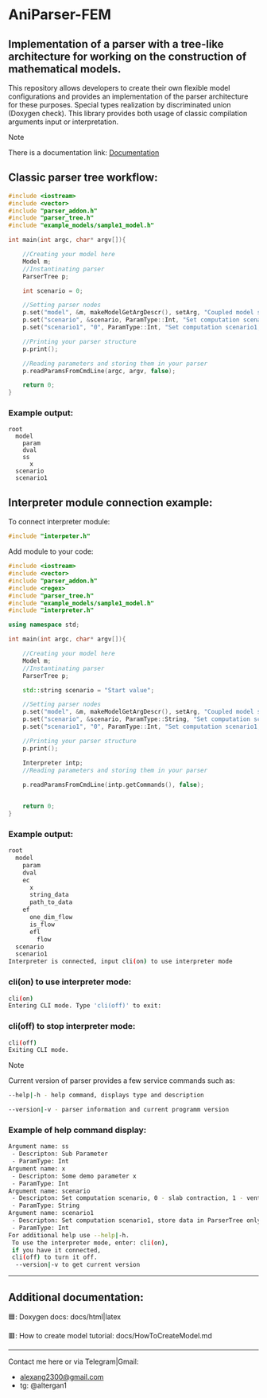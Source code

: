 # AniParser-FEM
## Implementation of a parser with a tree-like architecture for working on the construction of mathematical models.

This repository allows developers to create their own flexible model configurations and provides an implementation of the parser architecture for these purposes.
Special types realization by discriminated union (Doxygen check).
This library provides both usage of classic compilation arguments input or interpretation.

>[!NOTE]
>There is a documentation link: [Documentation]([https://pages.github.com/](https://alexander-ha.github.io/AniParser-FEM/))

## Classic parser tree workflow: 
```c++
#include <iostream>
#include <vector>
#include "parser_addon.h"
#include "parser_tree.h"
#include "example_models/sample1_model.h"

int main(int argc, char* argv[]){

    //Creating your model here
    Model m;
    //Instantinating parser
    ParserTree p;

    int scenario = 0;

    //Setting parser nodes
    p.set("model", &m, makeModelGetArgDescr(), setArg, "Coupled model structure"); 
    p.set("scenario", &scenario, ParamType::Int, "Set computation scenario, 0 - slab contraction, 1 - venticular cycle");
    p.set("scenario1", "0", ParamType::Int, "Set computation scenario1, store data in ParserTree only");

    //Printing your parser structure
    p.print();

    //Reading parameters and storing them in your parser
    p.readParamsFromCmdLine(argc, argv, false);

    return 0;
}
```
### Example output:
```
root
  model
    param
    dval
    ss
      x
  scenario
  scenario1
```

## Interpreter module connection example: 
To connect interpreter module:
```c++
#include "interpeter.h"
```
Add module to your code:
```c++
#include <iostream>
#include <vector>
#include "parser_addon.h"
#include <regex>
#include "parser_tree.h"
#include "example_models/sample1_model.h"
#include "interpreter.h"

using namespace std;

int main(int argc, char* argv[]){

    //Creating your model here
    Model m;
    //Instantinating parser
    ParserTree p;

    std::string scenario = "Start value";

    //Setting parser nodes
    p.set("model", &m, makeModelGetArgDescr(), setArg, "Coupled model structure"); 
    p.set("scenario", &scenario, ParamType::String, "Set computation scenario, 0 - slab contraction, 1 - venticular cycle");
    p.set("scenario1", "0", ParamType::Int, "Set computation scenario1, store data in ParserTree only");

    //Printing your parser structure
    p.print();

    Interpreter intp;
    //Reading parameters and storing them in your parser
    
    p.readParamsFromCmdLine(intp.getCommands(), false);


    return 0;
}
```

### Example output:
```bash
root
  model
    param
    dval
    ec
      x
      string_data
      path_to_data
    ef
      one_dim_flow
      is_flow
      efl
        flow
  scenario
  scenario1
Interpreter is connected, input cli(on) to use interpreter mode

```
### cli(on) to use interpreter mode:

```bash
cli(on)
Entering CLI mode. Type 'cli(off)' to exit:
```
### cli(off) to stop interpreter mode:

```bash
cli(off)
Exiting CLI mode.
```
>[!NOTE]
>Current version of parser provides a few service commands such as:
```bash
--help|-h - help command, displays type and description
```
```bash
--version|-v - parser information and current programm version
```
### Example of help command display:
```bash
Argument name: ss
 - Descripton: Sub Parameter
 - ParamType: Int
Argument name: x
 - Descripton: Some demo parameter x
 - ParamType: Int
Argument name: scenario
 - Descripton: Set computation scenario, 0 - slab contraction, 1 - venticular cycle
 - ParamType: String
Argument name: scenario1
 - Descripton: Set computation scenario1, store data in ParserTree only
 - ParamType: Int
For additional help use --help|-h. 
 To use the interpreter mode, enter: cli(on), 
 if you have it connected, 
 cli(off) to turn it off. 
  --version|-v to get current version
```
_________________________________________________________________________________
## Additional documentation:
🟦: Doxygen docs: docs/html|latex 

🟥: How to create model tutorial: docs/HowToCreateModel.md
_________________________________________________________________________________
Contact me here or via Telegram|Gmail:
- alexang2300@gmail.com
- tg: @altergan1
